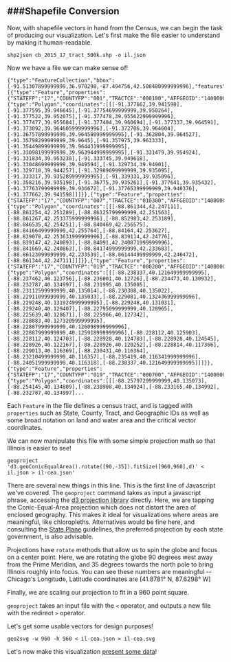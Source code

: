 ###Shapefile Conversion
-----

Now, with shapefile vectors in hand from the Census, we can begin the task of producing our visualization. Let's first make the file easier to understand by making it human-readable.

```
shp2json cb_2015_17_tract_500k.shp -o il.json
```

Now we have a file we can make sense of!

```
{"type":"FeatureCollection","bbox":[-91.51307899999999,36.970298,-87.494756,42.508480999999996],"features":[{"type":"Feature","properties":{"STATEFP":"17","COUNTYFP":"001","TRACTCE":"000100","AFFGEOID":"1400000US17001000100","GEOID":"17001000100","NAME":"1","LSAD":"CT","ALAND":12937184,"AWATER":22042},"geometry":{"type":"Polygon","coordinates":[[[-91.377662,39.941598],[-91.377595,39.946645],[-91.37754699999999,39.950264],[-91.377522,39.952075],[-91.377478,39.955622999999996],[-91.377477,39.955684],[-91.377404,39.960694],[-91.377337,39.964591],[-91.373092,39.964605999999996],[-91.372706,39.964604],[-91.36757899999999,39.964580999999995],[-91.362804,39.964527],[-91.35798299999999,39.9645],[-91.357975,39.963333],[-91.35449899999999,39.964431999999995],[-91.33098199999999,39.963944999999995],[-91.331479,39.954924],[-91.331834,39.953238],[-91.333745,39.949618],[-91.33048699999999,39.949594],[-91.329734,39.94901],[-91.329718,39.944257],[-91.32989099999999,39.935095],[-91.333317,39.935289999999995],[-91.339331,39.935096],[-91.358216,39.935198],[-91.36775,39.935261],[-91.377641,39.935432],[-91.37763799999999,39.936672],[-91.37765399999999,39.940376],[-91.377662,39.941598]]]}},{"type":"Feature","properties":{"STATEFP":"17","COUNTYFP":"007","TRACTCE":"010300","AFFGEOID":"1400000US17007010300","GEOID":"17007010300","NAME":"103","LSAD":"CT","ALAND":3938550,"AWATER":864},"geometry":{"type":"Polygon","coordinates":[[[-88.861344,42.247111],[-88.861254,42.251289],[-88.86125799999999,42.251563],[-88.861267,42.253375999999996],[-88.852983,42.253189],[-88.846535,42.254251],[-88.840469,42.256575],[-88.84166499999999,42.255764],[-88.84164,42.253627],[-88.839078,42.253631999999996],[-88.839114,42.24776],[-88.839147,42.240893],[-88.84091,42.240871999999996],[-88.841669,42.240863],[-88.84174999999999,42.233683],[-88.86123099999999,42.233539],[-88.86144499999999,42.240472],[-88.861344,42.247111]]]}},{"type":"Feature","properties":{"STATEFP":"17","COUNTYFP":"019","TRACTCE":"000200","AFFGEOID":"1400000US17019000200","GEOID":"17019000200","NAME":"2","LSAD":"CT","ALAND":1415371,"AWATER":0},"geometry":{"type":"Polygon","coordinates":[[[-88.238337,40.121649999999995],[-88.237462,40.123756],[-88.236001,40.12726],[-88.234473,40.130932],[-88.232787,40.134997],[-88.231995,40.135005],[-88.23112599999999,40.135014],[-88.230308,40.135022],[-88.22911099999999,40.135033],[-88.229081,40.132436999999996],[-88.229248,40.131924999999995],[-88.229248,40.131031],[-88.229248,40.129407],[-88.22795099999999,40.128965],[-88.225639,40.128671],[-88.225966,40.127342],[-88.228883,40.127320999999995],[-88.22887999999999,40.126098999999996],[-88.22887999999999,40.125918999999996],[-88.228112,40.125903],[-88.228112,40.124703],[-88.228928,40.124703],[-88.228928,40.124545],[-88.228926,40.122167],[-88.228926,40.120252],[-88.228814,40.117366],[-88.229013,40.116369],[-88.230431,40.116364],[-88.23210499999999,40.116357],[-88.235419,40.116341999999996],[-88.24051999999999,40.116318],[-88.238337,40.121649999999995]]]}},{"type":"Feature","properties":{"STATEFP":"17","COUNTYFP":"019","TRACTCE":"000700","AFFGEOID":"1400000US17019000700","GEOID":"17019000700","NAME":"7","LSAD":"CT","ALAND":2574576,"AWATER":65},"geometry":{"type":"Polygon","coordinates":[[[-88.25797299999999,40.135073],[-88.254145,40.134809],[-88.238908,40.134924],[-88.233165,40.134992],[-88.232787,40.134997]...
```

Each `Feature` in the flie defines a census tract, and is tagged with `properties` such as State, County, Tract, and Geographic IDs as well as some broad notation on land and water area and the critical vector coordinates.

We can now manipulate this file with some simple projection math so that Illinois is easier to see! 

```
geoproject 'd3.geoConicEqualArea().rotate([90,-35]).fitSize([960,960],d)' < il.json > il-cea.json'
```

There are several new things in this line. This is the first line of Javascript we've covered. The `geoproject` command takes as input a javascript phrase, accessing the [d3 projection library](https://github.com/d3/d3-geo/blob/master/README.md#projections) directly.  Here, we are tapping the Conic-Equal-Area projection which does not distort the area of enclosed geography. This makes it ideal for visualizations where areas are meaningful, like chloropleths. Alternatives would be fine here, and consulting the [State Plane](https://github.com/veltman/d3-stateplane) guidelines, the preferred projection by each state government, is also advisable.

Projections have `rotate` methods that allow us to spin the globe and focus on a center point. Here, we are rotating the globe 90 degrees west away from the Prime Meridian, and 35 degrees towards the north pole to bring Illinois roughly into focus. You can see these numbers are meaningful -- Chicago's Longitude, Latitude coordinates are [41.8781° N, 87.6298° W]

Finally, we are scaling our projection to fit in a 960 point square. 

`geoproject` takes an input file with the `<` operator, and outputs a new file with the redirect `>` operator.

Let's get some usable vectors for design purposes!

```
geo2svg -w 960 -h 960 < il-cea.json > il-cea.svg
```

Let's now make this visualization [present some data](data-source)!
